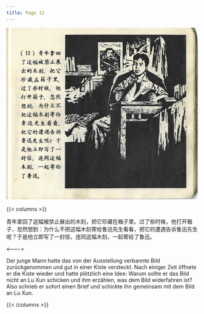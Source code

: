 ```yaml
---
title: Page 12
---
```


![luxun front](../../../images/luxun/YifuMukeDeGushi/13-page-00001.jpg)

{{< columns >}}

青年拿回了这幅被禁止展出的木刻，把它珍藏在箱子里。过了些时候，他打开箱子，忽然想到：为什么不把这幅木刻寄给鲁迅先生看看，把它的遭遇告诉鲁迅先生呢？于是他立即写了一封信，连同这幅木刻，一起寄给了鲁迅。

<--->

Der junge Mann hatte das von der Ausstellung verbannte Bild zurückgenommen und gut in einer Kiste versteckt. Nach einiger Zeit öffnete er die Kiste wieder und hatte plötzlich eine Idee: Warum sollte er das Bild nicht an Lu Xun schicken und ihm erzählen, was dem Bild widerfahren ist? Also schrieb er sofort einen Brief und schickte ihn gemeinsam mit dem Bild an Lu Xun.

{{< /columns >}}